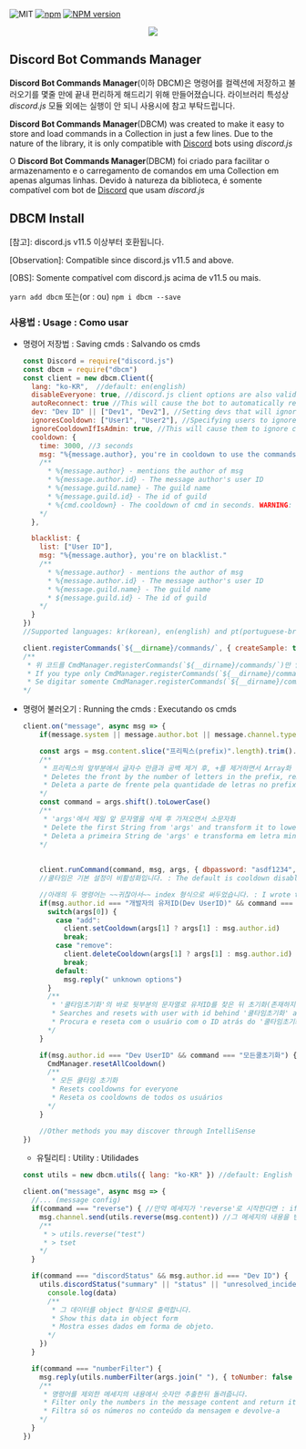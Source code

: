 ![MIT](https://img.shields.io/dub/l/vibe-d.svg)
[![npm](https://img.shields.io/npm/v/npm.svg)](https://www.npmjs.com/package/dbcm)
[![NPM version](https://badge.fury.io/js/dbcm.svg)](https://www.npmjs.com/package/dbcm)

<div><center><a href="https://nodei.co/npm/dbcm"><img src="https://nodei.co/npm-dl/dbcm.png"></a></div>


## Discord Bot Commands Manager
**Discord Bot Commands Manager**(이하 DBCM)은 명령어를 컬렉션에 저장하고 불러오기를 몇줄 만에 끝내 편리하게 해드리기 위해 만들어졌습니다.
라이브러리 특성상 *discord.js* 모듈 외에는 실행이 안 되니 사용시에 참고 부탁드립니다.

**Discord Bot Commands Manager**(DBCM) was created to make it easy to store and load commands in a Collection in just a few lines. Due to the nature of the library, it is only compatible with [Discord](https://discordapp.com) bots using *discord.js*

O **Discord Bot Commands Manager**(DBCM) foi criado para facilitar o armazenamento e o carregamento de comandos em uma Collection em apenas algumas linhas. Devido à natureza da biblioteca, é somente compatível com bot de [Discord](https://discordapp.com) que usam *discord.js*

## DBCM Install
[참고]: discord.js v11.5 이상부터 호환됩니다.

[Observation]: Compatible since discord.js v11.5 and above.

[OBS]: Somente compatível com discord.js acima de v11.5 ou mais.

```yarn add dbcm```
또는(or : ou)
```npm i dbcm --save```


### 사용법 : Usage : Como usar

- 명령어 저장법 : Saving cmds : Salvando os cmds
  ```js
  const Discord = require("discord.js")
  const dbcm = require("dbcm")
  const client = new dbcm.Client({ 
    lang: "ko-KR",  //default: en(english)
    disableEveryone: true, //discord.js client options are also valid.
    autoReconnect: true //This will cause the bot to automatically reconnect if it disconnects
    dev: "Dev ID" || ["Dev1", "Dev2"], //Setting devs that will ignore cooldown and blacklist
    ignoresCooldown: ["User1", "User2"], //Specifying users to ignore cooldowns
    ignoreCooldownIfIsAdmin: true, //This will cause them to ignore cooldowns if they have admin permission
    cooldown: {
      time: 3000, //3 seconds
      msg: "%{message.author}, you're in cooldown to use the commands."
      /**
        * %{message.author} - mentions the author of msg
        * %{message.author.id} - The message author's user ID
        * %{message.guild.name} - The guild name
        * %{message.guild.id} - The id of guild
        * %{cmd.cooldown} - The cooldown of cmd in seconds. WARNING: That will appear in String type. Please use client.cooltime to get in Number type
      */
    },

    blacklist: {
      list: ["User ID"],
      msg: "%{message.author}, you're on blacklist."
      /**
        * %{message.author} - mentions the author of msg
        * %{message.author.id} - The message author's user ID
        * %{message.guild.name} - The guild name
        * ${message.guild.id} - The id of guild
      */
    }
  }) 
  //Supported languages: kr(korean), en(english) and pt(portuguese-brazil)

  client.registerCommands(`${__dirname}/commands/`, { createSample: true, jsFilter: true }) //명령어 등록 : Registering the cmds : Registrando os cmds
  /** 
   * 위 코드를 CmdManager.registerCommands(`${__dirname}/commands/`)만 입력하신다면 위 두개의 설정들이 기본 설정인 true로 진행됩니다.
   * If you type only CmdManager.registerCommands(`${__dirname}/commands`), the two settings above will remain true which is the default.
   * Se digitar somente CmdManager.registerCommands(`${__dirname}/commands`), as duas configurações acima continuarão como true que é a padrão.
  */
  ```

- 명령어 불러오기 : Running the cmds : Executando os cmds
  ```js
  client.on("message", async msg => {
      if(message.system || message.author.bot || message.channel.type === "dm" || !message.content.startsWith("프리픽스(prefix)")) return

      const args = msg.content.slice("프리픽스(prefix)".length).trim().split(/ +/g) 
      /**
       * 프리픽스의 앞부분에서 글자수 만큼과 공백 제거 후, +를 제거하면서 Array화 
       * Deletes the front by the number of letters in the prefix, removes the whitespace and transforms it to Array by removing the '+' if it has one.
       * Deleta a parte de frente pela quantidade de letras no prefixo, apaga os espaços em branco e transforma o em Array removendo a '+' se tiver.
      */
      const command = args.shift().toLowerCase() 
      /** 
       * 'args'에서 제일 앞 문자열을 삭제 후 가져오면서 소문자화
       * Delete the first String from 'args' and transform it to lowercase
       * Deleta a primeira String de 'args' e transforma em letra minúscula
      */
      
      
      client.runCommand(command, msg, args, { dbpassword: "asdf1234", dbuser: "Anonymous" }) //명령어 로딩 : Loading the commands : Carregando os comandos
      //쿨타임은 기본 설정이 비활성화입니다. : The default is cooldown disabled : O padrão é cooldown desativado
  
      //아래의 두 명령어는 ~~귀찮아서~~ index 형식으로 써두었습니다. : I wrote these two commands in index form because I was too lazy to explain how to handler : eu escrevi esses dois comandos em forma de index porque fiquei com preguiça de explicar como handler
      if(msg.author.id === "개발자의 유저ID(Dev UserID)" && command === "cooldown") {
        switch(args[0]) {
          case "add":
            client.setCooldown(args[1] ? args[1] : msg.author.id)
            break;
          case "remove":
            client.deleteCooldown(args[1] ? args[1] : msg.author.id)
            break;
          default: 
            msg.reply(" unknown options")
        }
        /**
         * '쿨타임초기화'의 바로 뒷부분의 문자열로 유저ID를 찾은 뒤 초기화(존재하지 않을시에 터미널에 오류 출력)
         * Searches and resets with user with id behind '쿨타임초기화' and if not exists emits the error
         * Procura e reseta com o usuário com o ID atrás do '쿨타임초기화' e se não existir emite o erro
        */
      }

      if(msg.author.id === "Dev UserID" && command === "모든쿨초기화") {
        CmdManager.resetAllCooldown()
        /**
         * 모든 쿨타임 초기화
         * Resets cooldowns for everyone
         * Reseta os cooldowns de todos os usuários
        */
      }

      //Other methods you may discover through IntelliSense
  })
  ```

  - 유틸리티 : Utility : Utilidades 
  ```js
  const utils = new dbcm.utils({ lang: "ko-KR" }) //default: English

  client.on("message", async msg => {
    //... (message config)
    if(command === "reverse") { //만약 메세지가 'reverse'로 시작한다면 : if message starts with 'reverse' : Se a mensagem começar com 'reverse'
      msg.channel.send(utils.reverse(msg.content)) //그 메세지의 내용을 반대로 돌려 해당 채널에 전송 : Sending message with the message reversed of what you sent. : Enviara a mensagem com a mensagem revertida do que você mandou.
      /**
       * > utils.reverse("test")
       * > tset
      */
    }

    if(command === "discordStatus" && msg.author.id === "Dev ID") { 
      utils.discordStatus("summary" || "status" || "unresolved_incidents" || "all_incidents" || "upcoming_maintenances" || "active_maintenances" || "all_maintenances", data => { //검색된 데이터를 callback로 처리 : callback of the datas found : callback de dados encontrados
        console.log(data) 
        /**
         * 그 데이터를 object 형식으로 출력합니다.
         * Show this data in object form
         * Mostra esses dados em forma de objeto.
        */
      })
    }

    if(command === "numberFilter") {
      msg.reply(utils.numberFilter(args.join(" "), { toNumber: false }) //toNumber's default: false
      /**
       * 명령어를 제외한 메세지의 내용에서 숫자만 추출한뒤 돌려줍니다.
       * Filter only the numbers in the message content and return it
       * Filtra só os números no conteúdo da mensagem e devolve-a 
      */
    }
  })
  ```